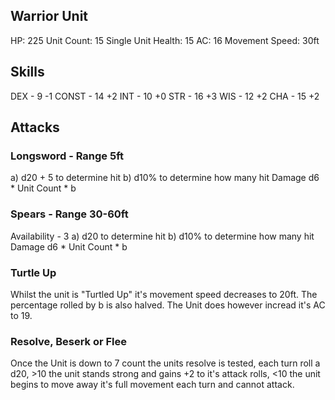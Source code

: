 ## Warrior Unit
HP: 225
Unit Count: 15
Single Unit Health: 15
AC: 16
Movement Speed: 30ft

## Skills
DEX - 9     -1
CONST - 14  +2
INT - 10    +0
STR - 16    +3
WIS - 12    +2
CHA - 15    +2

## Attacks
### Longsword - Range 5ft
a) d20 + 5 to determine hit
b) d10% to determine how many hit
Damage d6 * Unit Count * b


### Spears - Range 30-60ft
Availability - 3
a) d20 to determine hit
b) d10% to determine how many hit
Damage d6 * Unit Count * b

### Turtle Up
Whilst the unit is "Turtled Up" it's movement speed decreases to 20ft. The percentage rolled by b is also halved.
The Unit does however incread it's AC to 19.

### Resolve, Beserk or Flee
Once the Unit is down to 7 count the units resolve is tested, each turn roll a d20, >10 the unit stands strong and gains +2 to it's attack rolls, <10 the unit begins to move away it's full movement each turn and cannot attack.
